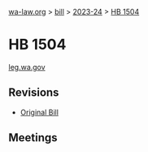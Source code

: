 [wa-law.org](/) > [bill](/bill/) > [2023-24](/bill/2023-24/) > [HB 1504](/bill/2023-24/hb/1504/)

# HB 1504
[leg.wa.gov](https://app.leg.wa.gov/billsummary?BillNumber=1504&Year=2023&Initiative=false)

## Revisions
* [Original Bill](1/)

## Meetings